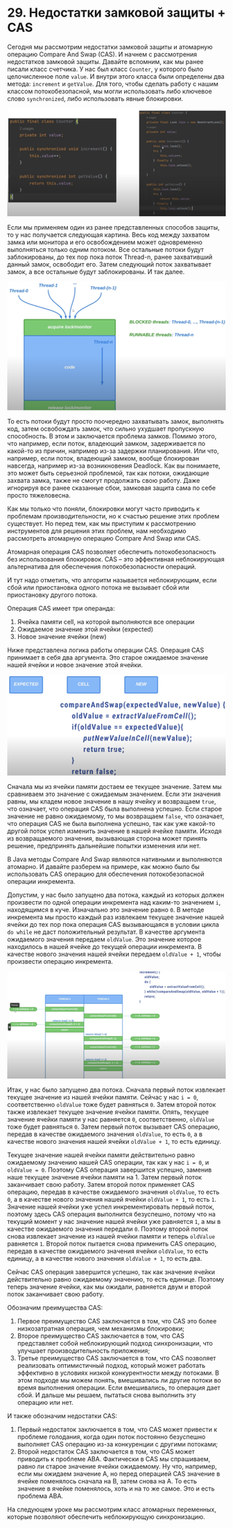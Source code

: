 # 29. Недостатки замковой защиты + CAS

Сегодня мы рассмотрим недостатки замковой защиты и атомарную операцию Compare And Swap (CAS). 
И начнем с рассмотрения недостатков замковой защиты. 
Давайте вспомним, как мы ранее писали класс счетчика. 
У нас был класс `Counter`, у которого было целочисленное поле `value`. 
И внутри этого класса были определены два метода: `increment` и `getValue`. 
Для того, чтобы сделать работу с нашим классом потокобезопасной, 
мы могли использовать либо ключевое слово `synchronized`, либо использовать явные блокировки.

![1_schema](../images/29/1_schema.png)

Если мы применяем один из ранее представленных способов защиты, 
то у нас получается следующая картина. 
Весь код между захватом замка или монитора и его освобождением может одновременно 
выполняться только одним потоком. Все остальные потоки будут заблокированы, 
до тех пор пока поток Thread-n, ранее захвативший данный замок, освободит его. 
Затем следующий поток захватывает замок, а все остальные будут заблокированы. И так далее.

![2_schema](../images/29/2_schema.png)

То есть потоки будут просто поочередно захватывать замок, выполнять код, затем освобождать замок, 
что сильно ухудшает пропускную способность. В этом и заключается проблема замков. 
Помимо этого, что например, если поток, владеющий замком, задерживается по какой-то из причин, 
например из-за задержки планирования. Или что, например, если поток, владеющий замком, вообще 
блокирован навсегда, например из-за возникновения Deadlock. 
Как вы понимаете, это может быть серьезной проблемой, так как потоки, ожидающие захвата замка, 
также не смогут продолжать свою работу. Даже игнорируя все ранее сказанные сбои, замковая защита 
сама по себе просто тяжеловесна.

Как мы только что поняли, блокировки могут часто приводить к проблемам производительности, 
но к счастью решение этих проблем существует. 
Но перед тем, как мы приступим к рассмотрению инструментов для решения этих проблем, 
нам необходимо рассмотреть атомарную операцию Compare And Swap или CAS. 

Атомарная операция CAS позволяет обеспечить потокобезопасность без использования блокировок. 
CAS – это эффективная неблокирующая альтернатива для обеспечения потокобезопасности операций.

И тут надо отметить, что алгоритм называется неблокирующим, 
если сбой или приостановка одного потока не вызывает сбой или приостановку другого потока. 

Операция CAS имеет три операнда: 
1. Ячейка памяти cell, на которой выполняются все операции
2. Ожидаемое значение этой ячейки (expected)
3. Новое значение ячейки (new)

Ниже представлена логика работы операции CAS. 
Операция CAS принимает в себя два аргумента. 
Это старое ожидаемое значение нашей ячейки и новое значение этой ячейки.

![3_schema](../images/29/3_schema.png)

Сначала мы из ячейки памяти достаем ее текущее значение. 
Затем мы сравниваем это значение с ожидаемым значением. 
Если эти значения равны, мы кладем новое значение в нашу ячейку и возвращаем `true`, 
что означает, что операция CAS была выполнена успешно. 
Если старое значение не равно ожидаемому, то мы возвращаем `false`, 
что означает, что операция CAS не была выполнена успешно, 
так как уже какой-то другой поток успел изменить значение в нашей ячейке памяти. 
Исходя из возвращаемого значения, вызывающая сторона может принять решение, 
предпринять дальнейшие попытки изменения или нет.

В Java методы Compare And Swap являются нативными и выполняются атомарно. 
И давайте разберем на примере, как можно было бы использовать CAS операцию для обеспечения 
потокобезопасной операции инкремента. 

Допустим, у нас было запущено два потока, каждый из которых должен произвести 
по одной операции инкремента над каким-то значением `i`, находящимся в куче. 
Изначально это значение равно `0`.
В методе инкремента мы просто каждый раз извлекаем текущее значение нашей ячейки до тех пор пока операция CAS 
вызывающаяся в условии цикла `do while` не даст положительный результат. 
В качестве аргумента ожидаемого значения передаем `oldValue`. Это значение которое находилось 
в нашей ячейке до текущей операции инкремента. В качестве нового значения нашей ячейки передаем 
`oldValue + 1`, чтобы произвести операцию инкремента.

![4_schema](../images/29/4_schema.png)

Итак, у нас было запущено два потока. Сначала первый поток извлекает текущее значение из нашей ячейки памяти. 
Сейчас у нас `i = 0`, соответственно `oldValue` тоже будет равняться `0`. 
Затем второй поток также извлекает текущее значение ячейки памяти. 
Опять, текущее значение ячейки памяти у нас равняется `0`, соответственно, `oldValue` тоже будет равняться `0`. 
Затем первый поток вызывает CAS операцию, передав в качестве ожидаемого значения `oldValue`, то есть `0`, 
а в качестве нового значения нашей ячейки `oldValue + 1`, то есть единицу.

Текущее значение нашей ячейки памяти действительно равно ожидаемому значению 
нашей CAS операции, так как у нас `i = 0`, и `oldValue = 0`. 
Поэтому CAS операция завершится успешно, заменив наше текущее значение ячейки памяти на 1. 
Затем первый поток заканчивает свою работу. 
Затем второй поток применяет CAS операцию, передав в качестве ожидаемого значения `oldValue`, то есть `0`, 
а в качестве нового значения нашей ячейки `oldValue + 1`, то есть `1`. 
Значение нашей ячейки уже успел инкрементировать первый поток, поэтому здесь CAS операция 
выполнится безуспешно, потому что на текущий момент у нас значение нашей ячейки уже равняется `1`, 
а мы в качестве ожидаемого значения передали `0`. 
Поэтому второй поток снова извлекает значение из нашей ячейки памяти и теперь `oldValue` равняется `1`. 
Второй поток пытается снова применить CAS операцию, передав в качестве ожидаемого значения ячейки `oldValue`, 
то есть единицу, а в качестве нового значения `oldValue + 1`, то есть два.

Сейчас CAS операция завершится успешно, так как значение ячейки действительно равно ожидаемому значению, 
то есть единице. Поэтому теперь значение ячейки, как мы ожидали, равняется двум и второй 
поток заканчивает свою работу. 

Обозначим преимущества CAS:
1. Первое преимущество CAS заключается в том, что CAS это более низкозатратная операция, 
чем механизмы блокировки;
2. Второе преимущество CAS заключается в том, что CAS представляет собой неблокирующий подход синхронизации, 
что улучшает производительность приложения;
3. Третье преимущество CAS заключается в том, что CAS позволяет реализовать оптимистичный подход, 
который может работать эффективно в условиях низкой конкурентности между потоками. 
В этом подходе мы можем понять, вмешивались ли другие потоки во время выполнения операции. 
Если вмешивались, то операция дает сбой. И дальше мы решаем, пытаться снова выполнить эту операцию или нет. 

И также обозначим недостатки CAS:
1. Первый недостаток заключается в том, что CAS может привести к проблеме голодания, 
когда один поток постоянно безуспешно выполняет CAS операцию из-за конкуренции с другими потоками;
2. Второй недостаток CAS заключается в том, что CAS может приводить к проблеме ABA. 
Фактически в CAS мы спрашиваем, равно ли старое значение ячейки ожидаемому. 
Ну что, например, если мы ожидаем значение A, но перед операцией CAS значение 
в ячейке поменялось сначала на B, затем снова на A.
То есть значение в ячейке поменялось, хоть и на то же самое. Это и есть проблема ABA. 

На следующем уроке мы рассмотрим класс атомарных переменных, которые позволяют 
обеспечить неблокирующую синхронизацию.